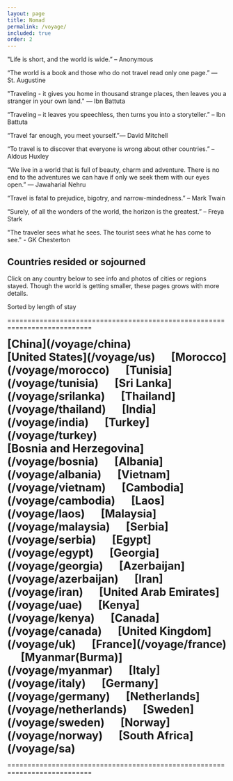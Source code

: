 ```yaml
---
layout: page
title: Nomad
permalink: /voyage/
included: true
order: 2
---
```


"Life is short, and the world is wide.” – Anonymous

“The world is a book and those who do not travel read only one page.” ― St. Augustine

"Traveling - it gives you home in thousand strange places, then leaves you a stranger in your own land." —  Ibn Battuta

“Traveling – it leaves you speechless, then turns you into a storyteller.” – Ibn Battuta

“Travel far enough, you meet yourself.”― David Mitchell

“To travel is to discover that everyone is wrong about other countries.” – Aldous Huxley

“We live in a world that is full of beauty, charm and adventure. There is no end to the adventures we can have if only we seek them with our eyes open.” ― Jawaharial Nehru

“Travel is fatal to prejudice, bigotry, and narrow-mindedness.” – Mark Twain

“Surely, of all the wonders of the world, the horizon is the greatest.” – Freya Stark

"The traveler sees what he sees. The tourist sees what he has come to see." - GK Chesterton

## Countries resided or sojourned

Click on any country below to see info and photos of cities or regions stayed.  Though the world is getting smaller, these pages grows with more details.

Sorted by length of stay

===========================================================================

<span style="font-weight:700;font-size:25px">
[China](/voyage/china) &emsp; 
[<nobr>United States</nobr>](/voyage/us) &emsp; 
[Morocco](/voyage/morocco) &emsp; 
[Tunisia](/voyage/tunisia) &emsp; 
[<nobr>Sri Lanka</nobr>](/voyage/srilanka) &emsp; 
[Thailand](/voyage/thailand) &emsp; 
[India](/voyage/india) &emsp; 
[Turkey](/voyage/turkey) &emsp; 
[<nobr>Bosnia and Herzegovina</nobr>](/voyage/bosnia) &emsp; 
[Albania](/voyage/albania) &emsp; 
[Vietnam](/voyage/vietnam) &emsp; 
[Cambodia](/voyage/cambodia) &emsp; 
[Laos](/voyage/laos) &emsp; 
[Malaysia](/voyage/malaysia) &emsp; 
[Serbia](/voyage/serbia) &emsp; 
[Egypt](/voyage/egypt) &emsp; 
[Georgia](/voyage/georgia) &emsp; 
[Azerbaijan](/voyage/azerbaijan) &emsp; 
[Iran](/voyage/iran) &emsp; 
[<nobr>United Arab Emirates</nobr>](/voyage/uae) &emsp; 
[Kenya](/voyage/kenya) &emsp; 
[Canada](/voyage/canada) &emsp; 
[<nobr>United Kingdom</nobr>](/voyage/uk) &emsp; 
[France](/voyage/france) &emsp; 
[Myanmar(Burma)](/voyage/myanmar) &emsp; 
[Italy](/voyage/italy) &emsp; 
[Germany](/voyage/germany) &emsp; 
[Netherlands](/voyage/netherlands) &emsp; 
[Sweden](/voyage/sweden) &emsp; 
[Norway](/voyage/norway) &emsp; 
[<nobr>South Africa</nobr>](/voyage/sa) &emsp; 
</span>

===========================================================================
